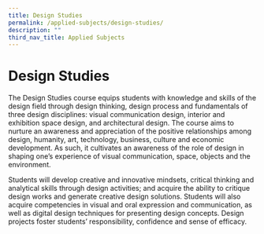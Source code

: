 ```yaml
---
title: Design Studies
permalink: /applied-subjects/design-studies/
description: ""
third_nav_title: Applied Subjects
---
```


# Design Studies

The Design Studies course equips students with knowledge and skills of the design field through design thinking, design process and fundamentals of three design disciplines: visual communication design, interior and exhibition space design, and architectural design. The course aims to nurture an awareness and appreciation of the positive relationships among design, humanity, art, technology, business, culture and economic development. As such, it cultivates an awareness of the role of design in shaping one’s experience of visual communication, space, objects and the environment.

Students will develop creative and innovative mindsets, critical thinking and analytical skills through design activities; and acquire the ability to critique design works and generate creative design solutions. Students will also acquire competencies in visual and oral expression and communication, as well as digital design techniques for presenting design concepts. Design projects foster students’ responsibility, confidence and sense of efficacy.